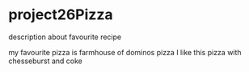 # project26Pizza

description about favourite recipe

my favourite pizza is farmhouse of dominos pizza
I like this pizza with chesseburst and coke